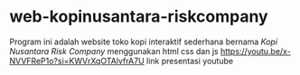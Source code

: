 # web-kopinusantara-riskcompany
Program ini adalah website toko kopi interaktif sederhana bernama *Kopi Nusantara Risk Company* menggunakan html css dan js
https://youtu.be/x-NVVFReP1o?si=KWVrXqOTAlvfrA7U link presentasi youtube

